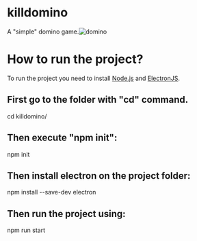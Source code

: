 # killdomino
A "simple" domino game.![domino](https://github.com/user-attachments/assets/1ee6ee70-516b-458a-bd6a-35a74caaafdf)


<h1>How to run the project?</h1>
<p>
  To run the project you need to install <a href="https://nodejs.org/en/">Node.js</a> and <a href="https://www.electronjs.org/">ElectronJS</a>.
</p>
<p></p>
<h2>First go to the folder with "cd" command.</h2>
<p></p>
<div>
  cd killdomino/
</div>
<p></p>
<h2>Then execute "npm init":</h2>
<div>
  npm init
</div>
<p></p>
<h2>Then install electron on the project folder:</h2>
<p></p>
<div>
  npm install --save-dev electron
</div>
<p></p>
<h2>Then run the project using:</h2>
<p></p>
<div>
  npm run start
</div>


